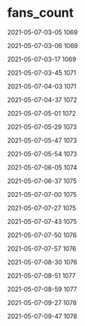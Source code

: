 # fans_count
2021-05-07-03-05 1069

2021-05-07-03-06 1069

2021-05-07-03-17 1069

2021-05-07-03-45 1071

2021-05-07-04-03 1071

2021-05-07-04-37 1072

2021-05-07-05-01 1072

2021-05-07-05-29 1073

2021-05-07-05-47 1073

2021-05-07-05-54 1073

2021-05-07-06-05 1074

2021-05-07-06-37 1075

2021-05-07-07-00 1075

2021-05-07-07-27 1075

2021-05-07-07-43 1075

2021-05-07-07-50 1076

2021-05-07-07-57 1076

2021-05-07-08-30 1076

2021-05-07-08-51 1077

2021-05-07-08-59 1077

2021-05-07-09-27 1078

2021-05-07-09-47 1078
